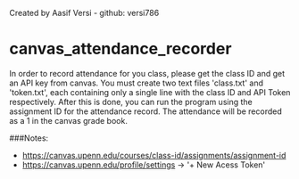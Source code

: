 Created by Aasif Versi - github: versi786
# canvas_attendance_recorder

In order to record attendance for you class, please get the class ID and get an API key from canvas. You must create two text files 'class.txt' and 'token.txt', each containing only a single line with the class ID and API Token respectively. After this is done, you can run the program using the assignment ID for the attendance record. The attendance will be recorded as a 1 in the canvas grade book.

###Notes:
* https://canvas.upenn.edu/courses/class-id/assignments/assignment-id
* https://canvas.upenn.edu/profile/settings -> '+ New Acess Token'
